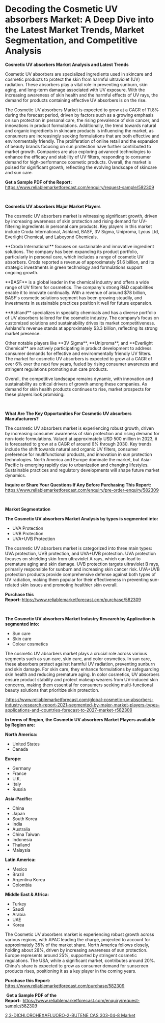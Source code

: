 <p><h1>Decoding the Cosmetic UV absorbers Market: A Deep Dive into the Latest Market Trends, Market Segmentation, and Competitive Analysis</h1></p><p><strong>Cosmetic UV absorbers Market Analysis and Latest Trends</strong></p>
<p><p>Cosmetic UV absorbers are specialized ingredients used in skincare and cosmetic products to protect the skin from harmful ultraviolet (UV) radiation. These absorbers play a vital role in preventing sunburn, skin aging, and long-term damage associated with UV exposure. With the increasing awareness of skin health and the harmful effects of UV rays, the demand for products containing effective UV absorbers is on the rise.</p><p>The Cosmetic UV absorbers Market is expected to grow at a CAGR of 11.8% during the forecast period, driven by factors such as a growing emphasis on sun protection in personal care, the rising prevalence of skin cancer, and innovations in product formulations. Additionally, the trend towards natural and organic ingredients in skincare products is influencing the market, as consumers are increasingly seeking formulations that are both effective and environmentally friendly. The proliferation of online retail and the expansion of beauty brands focusing on sun protection have further contributed to market growth. Companies are also exploring advanced technologies to enhance the efficacy and stability of UV filters, responding to consumer demand for high-performance cosmetic products. Overall, the market is poised for significant growth, reflecting the evolving landscape of skincare and sun care.</p></p>
<p><strong>Get a Sample PDF of the Report:&nbsp;</strong> <a href="https://www.reliablemarketforecast.com/enquiry/request-sample/582309?utm_campaign=3073&utm_medium=2&utm_source=Github&utm_content=ia&utm_term=23032025&utm_id=cosmetic-uv-absorbers">https://www.reliablemarketforecast.com/enquiry/request-sample/582309</a></p>
<p>&nbsp;</p>
<p><strong>Cosmetic UV absorbers Major Market Players</strong></p>
<p><p>The cosmetic UV absorbers market is witnessing significant growth, driven by increasing awareness of skin protection and rising demand for UV-filtering ingredients in personal care products. Key players in this market include Croda International, Ashland, BASF, 3V Sigma, Uniproma, Lycus Ltd, Everlight Chemical, and Labeyond Chemicals.</p><p>**Croda International** focuses on sustainable and innovative ingredient solutions. The company has been expanding its product portfolio, particularly in personal care, which includes a range of cosmetic UV absorbers. Croda reported a revenue of approximately $1.6 billion, and its strategic investments in green technology and formulations support ongoing growth.</p><p>**BASF** is a global leader in the chemical industry and offers a wide range of UV filters for cosmetics. The company's strong R&D capabilities enable it to innovate continually. With a revenue of around $78 billion, BASF's cosmetic solutions segment has been growing steadily, and investments in sustainable practices position it well for future expansion.</p><p>**Ashland** specializes in specialty chemicals and has a diverse portfolio of UV absorbers tailored for the cosmetic industry. The company’s focus on customized solutions and sustainability drives its market competitiveness. Ashland's revenue stands at approximately $3.3 billion, reflecting its strong market presence.</p><p>Other notable players like **3V Sigma**, **Uniproma**, and **Everlight Chemical** are actively participating in product development to address consumer demands for effective and environmentally friendly UV filters. The market for cosmetic UV absorbers is expected to grow at a CAGR of over 6% over the next few years, fueled by rising consumer awareness and stringent regulations promoting sun care products.</p><p>Overall, the competitive landscape remains dynamic, with innovation and sustainability as critical drivers of growth among these companies. As demand for skin health products continues to rise, market prospects for these players look promising.</p></p>
<p>&nbsp;</p>
<p><strong>What Are The Key Opportunities For Cosmetic UV absorbers Manufacturers?</strong></p>
<p><p>The cosmetic UV absorbers market is experiencing robust growth, driven by increasing consumer awareness of skin protection and rising demand for non-toxic formulations. Valued at approximately USD 500 million in 2023, it is forecasted to grow at a CAGR of around 6% through 2030. Key trends include the shift towards natural and organic UV filters, consumer preference for multifunctional products, and innovation in sun protection technologies. North America and Europe dominate the market, but Asia-Pacific is emerging rapidly due to urbanization and changing lifestyles. Sustainable practices and regulatory developments will shape future market dynamics.</p></p>
<p><strong>Inquire or Share Your Questions If Any Before Purchasing This Report:</strong> <a href="https://www.reliablemarketforecast.com/enquiry/pre-order-enquiry/582309?utm_campaign=3073&utm_medium=2&utm_source=Github&utm_content=ia&utm_term=23032025&utm_id=cosmetic-uv-absorbers">https://www.reliablemarketforecast.com/enquiry/pre-order-enquiry/582309</a></p>
<p>&nbsp;</p>
<p><strong>Market Segmentation</strong></p>
<p><strong>The Cosmetic UV absorbers Market Analysis by types is segmented into:</strong></p>
<p><ul><li>UVA Protection</li><li>UVB Protection</li><li>UVA+UVB Protection</li></ul></p>
<p><p>The cosmetic UV absorbers market is categorized into three main types: UVA protection, UVB protection, and UVA+UVB protection. UVA protection focuses on shielding skin from ultraviolet A rays, which can lead to premature aging and skin damage. UVB protection targets ultraviolet B rays, primarily responsible for sunburn and increasing skin cancer risk. UVA+UVB protection products provide comprehensive defense against both types of UV radiation, making them popular for their effectiveness in preventing sun-related skin issues and promoting healthier skin overall.</p></p>
<p><strong>Purchase this Report:&nbsp;</strong><a href="https://www.reliablemarketforecast.com/purchase/582309?utm_campaign=3073&utm_medium=2&utm_source=Github&utm_content=ia&utm_term=23032025&utm_id=cosmetic-uv-absorbers">https://www.reliablemarketforecast.com/purchase/582309</a></p>
<p>&nbsp;</p>
<p><strong>The Cosmetic UV absorbers Market Industry Research by Application is segmented into:</strong></p>
<p><ul><li>Sun care</li><li>Skin care</li><li>Colour cosmetics</li></ul></p>
<p><p>The cosmetic UV absorbers market plays a crucial role across various segments such as sun care, skin care, and color cosmetics. In sun care, these absorbers protect against harmful UV radiation, preventing sunburn and skin damage. For skin care, they enhance formulations by safeguarding skin health and reducing premature aging. In color cosmetics, UV absorbers ensure product stability and protect makeup wearers from UV-induced skin concerns, making them essential for consumers seeking multi-functional beauty solutions that prioritize skin protection.</p></p>
<p><a href="https://www.reliablemarketforecast.com/global-cosmetic-uv-absorbers-industry-research-report-2021-segmented-by-major-market-players-types-applications-and-countries-forecast-to-2027-market-r582309?utm_campaign=3073&utm_medium=2&utm_source=Github&utm_content=ia&utm_term=23032025&utm_id=cosmetic-uv-absorbers">&nbsp;https://www.reliablemarketforecast.com/global-cosmetic-uv-absorbers-industry-research-report-2021-segmented-by-major-market-players-types-applications-and-countries-forecast-to-2027-market-r582309</a></p>
<p><strong>In terms of Region, the Cosmetic UV absorbers Market Players available by Region are:</strong></p>
<p>
    <p> <strong> North America: </strong>
        <ul>
            <li>United States</li>
            <li>Canada</li>
        </ul>
        </p> 
    <p> <strong> Europe: </strong>
        <ul>
            <li>Germany</li>
            <li>France</li>
            <li>U.K.</li>
            <li>Italy</li>
            <li>Russia</li>
        </ul>
        </p> 
    <p> <strong> Asia-Pacific: </strong>
        <ul>
            <li>China</li>
            <li>Japan</li>
            <li>South Korea</li>
            <li>India</li>
            <li>Australia</li>
            <li>China Taiwan</li>
            <li>Indonesia</li>
            <li>Thailand</li>
            <li>Malaysia</li>
        </ul>
        </p> 
    <p> <strong> Latin America: </strong>
        <ul>
            <li>Mexico</li>
            <li>Brazil</li>
            <li>Argentina Korea</li>
            <li>Colombia</li>
        </ul>
        </p> 
    <p> <strong> Middle East & Africa: </strong>
        <ul>
            <li>Turkey</li>
            <li>Saudi</li>
            <li>Arabia</li>
            <li>UAE</li>
            <li>Korea</li>
        </ul>
    </p>
    </p>
<p><p>The Cosmetic UV absorbers market is experiencing robust growth across various regions, with APAC leading the charge, projected to account for approximately 35% of the market share. North America follows closely, holding about 28%, driven by increasing awareness of sun protection. Europe represents around 25%, supported by stringent cosmetic regulations. The USA, while a significant market, contributes around 20%. China's share is expected to grow as consumer demand for sunscreen products rises, positioning it as a key player in the coming years.</p></p>
<p><strong>Purchase this Report: </strong><a href="https://www.reliablemarketforecast.com/purchase/582309?utm_campaign=3073&utm_medium=2&utm_source=Github&utm_content=ia&utm_term=23032025&utm_id=cosmetic-uv-absorbers">https://www.reliablemarketforecast.com/purchase/582309</a></p>
<p>&nbsp;<strong>Get a Sample PDF of the Report:&nbsp;&nbsp;</strong><a href="https://www.reliablemarketforecast.com/enquiry/request-sample/582309?utm_campaign=3073&utm_medium=2&utm_source=Github&utm_content=ia&utm_term=23032025&utm_id=cosmetic-uv-absorbers">https://www.reliablemarketforecast.com/enquiry/request-sample/582309</a></p>
<p><strong></strong></p>
<p><p><a href="https://github.com/guleealhani/Market-Research-Report-List-1/blob/main/23-dichlorohexafluoro-2-butene-cas-303-04-8-market.md?utm_campaign=3073&utm_medium=2&utm_source=Github&utm_content=ia&utm_term=23032025&utm_id=cosmetic-uv-absorbers">2,3-DICHLOROHEXAFLUORO-2-BUTENE CAS 303-04-8 Market</a></p></p>